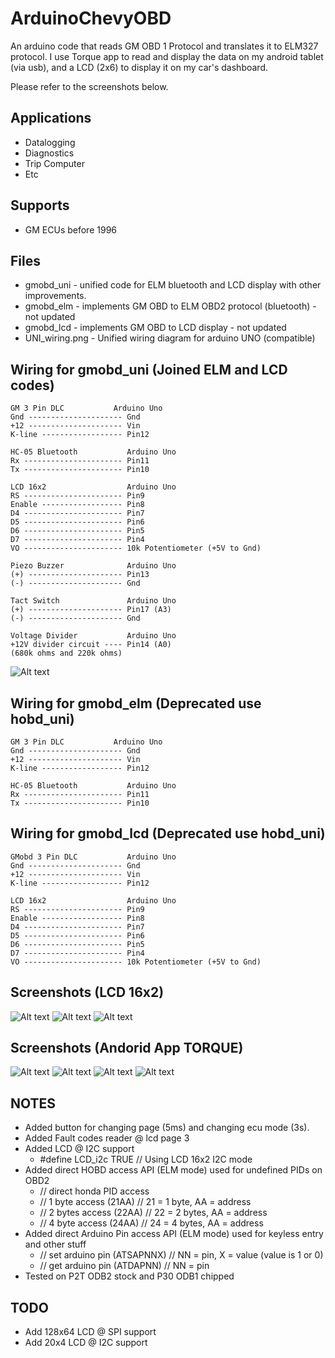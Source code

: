 ArduinoChevyOBD
===========

An arduino code that reads GM OBD 1 Protocol and translates it to ELM327 protocol.
I use Torque app to read and display the data on my android tablet (via usb),
and a LCD (2x6) to display it on my car's dashboard.

Please refer to the screenshots below.

Applications
--------
* Datalogging
* Diagnostics
* Trip Computer
* Etc


Supports
--------
* GM ECUs before 1996


Files
-----
* gmobd_uni - unified code for ELM bluetooth and LCD display with other improvements.
* gmobd_elm - implements GM OBD to ELM OBD2 protocol (bluetooth) - not updated
* gmobd_lcd - implements GM OBD to LCD display - not updated
* UNI_wiring.png - Unified wiring diagram for arduino UNO (compatible)


Wiring for gmobd_uni (Joined ELM and LCD codes)
--------------------
    GM 3 Pin DLC           Arduino Uno
    Gnd --------------------- Gnd
    +12 --------------------- Vin
    K-line ------------------ Pin12

    HC-05 Bluetooth           Arduino Uno               
    Rx ---------------------- Pin11
    Tx ---------------------- Pin10

    LCD 16x2                  Arduino Uno               
    RS ---------------------- Pin9
    Enable ------------------ Pin8
    D4 ---------------------- Pin7
    D5 ---------------------- Pin6
    D6 ---------------------- Pin5
    D7 ---------------------- Pin4
    VO ---------------------- 10k Potentiometer (+5V to Gnd)

    Piezo Buzzer              Arduino Uno               
    (+) --------------------- Pin13
    (-) --------------------- Gnd

    Tact Switch               Arduino Uno               
    (+) --------------------- Pin17 (A3)
    (-) --------------------- Gnd

    Voltage Divider           Arduino Uno               
    +12V divider circuit ---- Pin14 (A0)
    (680k ohms and 220k ohms)
    

![Alt text](https://raw.github.com/kerpz/ArduinoHondaOBD/master/images/UNI_wiring.png "UNI Wiring Image")

Wiring for gmobd_elm (Deprecated use hobd_uni)
--------------------
    GM 3 Pin DLC           Arduino Uno
    Gnd --------------------- Gnd
    +12 --------------------- Vin
    K-line ------------------ Pin12

    HC-05 Bluetooth           Arduino Uno               
    Rx ---------------------- Pin11
    Tx ---------------------- Pin10


Wiring for gmobd_lcd (Deprecated use hobd_uni)
---------------
    GMobd 3 Pin DLC           Arduino Uno
    Gnd --------------------- Gnd
    +12 --------------------- Vin
    K-line ------------------ Pin12

    LCD 16x2                  Arduino Uno               
    RS ---------------------- Pin9
    Enable ------------------ Pin8
    D4 ---------------------- Pin7
    D5 ---------------------- Pin6
    D6 ---------------------- Pin5
    D7 ---------------------- Pin4
    VO ---------------------- 10k Potentiometer (+5V to Gnd)


Screenshots (LCD 16x2)
---------------

![Alt text](https://raw.github.com/kerpz/ArduinoHondaOBD/master/images/LCD_01.png "LCD Screenshot 01")
![Alt text](https://raw.github.com/kerpz/ArduinoHondaOBD/master/images/LCD_02.png "LCD Screenshot 02")
![Alt text](https://raw.github.com/kerpz/ArduinoHondaOBD/master/images/LCD_03.png "LCD Screenshot 03")

Screenshots (Andorid App TORQUE)
---------------

![Alt text](https://raw.github.com/kerpz/ArduinoHondaOBD/master/images/TORQUE_01.png "TORQUE Screenshot 01")
![Alt text](https://raw.github.com/kerpz/ArduinoHondaOBD/master/images/TORQUE_02.png "TORQUE Screenshot 02")
![Alt text](https://raw.github.com/kerpz/ArduinoHondaOBD/master/images/TORQUE_04.png "TORQUE Screenshot 04")
![Alt text](https://raw.github.com/kerpz/ArduinoHondaOBD/master/images/TORQUE_03.png "TORQUE Screenshot 03")

NOTES
-----
* Added button for changing page (5ms) and changing ecu mode (3s).
* Added Fault codes reader @ lcd page 3
* Added LCD @ I2C support
  - #define LCD_i2c TRUE // Using LCD 16x2 I2C mode
* Added direct HOBD access API (ELM mode) used for undefined PIDs on OBD2
  - // direct honda PID access
  - // 1 byte access (21AA) // 21 = 1 byte, AA = address
  - // 2 bytes access (22AA) // 22 = 2 bytes, AA = address
  - // 4 byte access (24AA) // 24 = 4 bytes, AA = address
* Added direct Arduino Pin access API (ELM mode) used for keyless entry and other stuff
  - // set arduino pin (ATSAPNNX) // NN = pin, X = value (value is 1 or 0)
  - // get arduino pin (ATDAPNN) // NN = pin
* Tested on P2T ODB2 stock and P30 ODB1 chipped

TODO
-----
* Add 128x64 LCD @ SPI support
* Add 20x4 LCD @ I2C support
